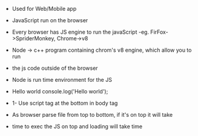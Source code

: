- Used for Web/Mobile app

- JavaScript run on the browser
- Every browser has JS engine to run the javaScript
-eg. FirFox->SpriderMonkey, Chrome->v8

- Node -> c++ program containing chrom's v8 engine, which allow you to run 
- the js code outside of the browser
- Node is run time environment for the JS

- Hello world
console.log('Hello world');

- 1- Use script tag at the bottom in body tag
- As browser parse file from top to bottom, if it's on top it will take
- time to exec the JS on top and loading will take time
